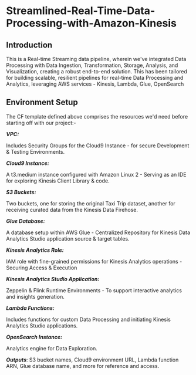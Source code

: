 # Streamlined-Real-Time-Data-Processing-with-Amazon-Kinesis

## Introduction
This is a Real-time Streaming data pipeline, wherein we've integrated Data Processing with Data Ingestion, Transformation, Storage, Analysis, and Visualization, creating a robust end-to-end solution. This has been tailored for building scalable, resilient pipelines for real-time Data Processing and Analytics, leveraging AWS services - Kinesis, Lambda, Glue, OpenSearch

## Environment Setup
The CF template defined above comprises the resources we'd need before starting off with our project:-

**_VPC:_**

Includes Security Groups for the Cloud9 Instance - for secure Development & Testing Environments.

**_Cloud9 Instance:_**

A t3.medium instance configured with Amazon Linux 2 - Serving as an IDE for exploring Kinesis Client Library & code.

**_S3 Buckets:_**

Two buckets, one for storing the original Taxi Trip dataset,  another for receiving curated data from the Kinesis Data Firehose.

**_Glue Database:_**

A database setup within AWS Glue - Centralized Repository for Kinesis Data Analytics Studio application source & target tables.

**_Kinesis Analytics Role:_** 

IAM role with fine-grained permissions for Kinesis Analytics operations - Securing Access & Execution

**_Kinesis Analytics Studio Application:_** 

Zeppelin & Flink Runtime Environments - To support interactive analytics and insights generation.

**_Lambda Functions:_** 

Includes functions for custom Data Processing and initiating Kinesis Analytics Studio applications.

**_OpenSearch Instance:_**

 Analytics engine for Data Exploration.

**_Outputs_**:
S3 bucket names, Cloud9 environment URL, Lambda function ARN, Glue database name, and more for reference and access.


    


